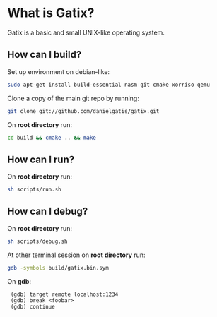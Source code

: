 What is Gatix?
=================
Gatix is a basic and small UNIX-like operating system.


How can I build?
---------------------
Set up environment on debian-like:
```bash
sudo apt-get install build-essential nasm git cmake xorriso qemu
```

Clone a copy of the main git repo by running:
```bash
git clone git://github.com/danielgatis/gatix.git
```

On **root directory** run:
```bash
cd build && cmake .. && make
```

How can I run?
---------------------
On **root directory** run:
```bash
sh scripts/run.sh
```

How can I debug?
---------------------
On **root directory** run:
```bash
sh scripts/debug.sh
```

At other terminal session on **root directory** run:
```bash
gdb -symbols build/gatix.bin.sym
```

On **gdb**:
```
 (gdb) target remote localhost:1234
 (gdb) break <foobar>
 (gdb) continue
```

